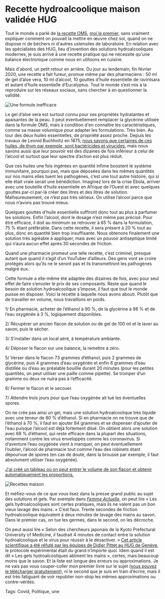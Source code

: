 # Recette hydroalcoolique maison validée HUG

Tout le monde a parlé de [la recette OMS](https://www.who.int/gpsc/5may/tools/system_change/guide_production_locale_produit_hydro_alcoolique.pdf?ua=1), [moi le premier](https://tcrouzet.com/tag/pittet/), sans vraiment expliquer comment on pouvait la mettre en œuvre chez soi, quand on ne dispose ni de béchers ni d'autres ustensiles de laboratoire. En relation avec les spécialistes des HUG, lieu d'invention des solutions hydroalcooliques modernes, je suis arrivé à une recette pratique qui ne nécessite qu'une balance électronique comme nous en utilisons en cuisine.

Mais d'abord, un petit retour en arrière. Du jour au lendemain, fin février 2020, une recette a fait fureur, promue même par des pharmaciens : 50 ml de gel d’aloe vera, 10 ml d’alcool, 10 gouttes d’huile essentielle de ravintsara et autant d’huile essentielle d’Eucalyptus. Tout le monde s’est mis à la reproduire sur les réseaux sociaux, sans chercher à en questionner la validité.

![Une formule inefficace](https://tcrouzet.com/images_tc/2020/03/ardoise.jpg)

Le gel d’aloe vera est surtout connu pour ses propriétés hydratantes et apaisantes de la peau. Il peut éventuellement remplacer la glycérine utilisée dans la formule OMS, mais à condition d'en connaître les caractéristiques, comme sa masse volumique pour adapter les formulations. Très bien. Au tour des deux huiles essentielles, de propriété assez proche. Depuis les travaux de Leonid Buchholtz en 1875, [nous savons que certaines de ces huiles, de thym par exemple, sont bactéricides et virucides](https://www.ncbi.nlm.nih.gov/pmc/articles/PMC5206475/), mais nous savons aussi que leur pouvoir est des dizaines de fois inférieur à celui de l’alcool et surtout que leur spectre d’action est plus réduit.

Que ces huiles une fois ingérées en quantité infime boostent le système immunitaire, pourquoi pas, mais que déposées dans les mêmes quantités sur nos mains elles tuent les pathogènes, c’est une tout autre histoire, qui si elle était vraie serait une bénédiction. Imaginez lors de la crise Ebola, arriver avec une bouteille d’huile essentielle en Afrique de l’Ouest et avec quelques gouttes par-ci par-là créer des litres et des litres de solution. Malheureusement, ce n’est pas très sérieux. On utilise l’alcool parce que nous n’avons pas trouvé mieux.

Quelques gouttes d'huile essentielle suffiront donc tout au plus à parfumer les solutions. Enfin l’alcool, dont le dosage n’est même pas précisé. Pour être efficace, il doit au minimum se retrouver à 65 % dans la formulation, 75 % étant préférable. Dans cette recette, il sera présent à 20 % tout au plus, donc en quantité bien trop insuffisante. Nous obtenons finalement une solution très agréable à appliquer, mais avec un pouvoir antiseptique limité qui n’aura aucun effet après 30 secondes de friction.

Quand une pharmacie promeut une telle recette, c’est criminel, presque autant que quand il s’agit d’un YouTuber d’ailleurs. Des gens vont se croire protégés alors qu’ils ne le seront pas et ils transmettront les pathogènes malgré eux.

Cette formule a elle-même été adaptée des dizaines de fois, avec pour seul effet de faire s’envoler le prix de ses composants. Reste que quand le besoin de solution hydroalcoolique s’impose, il faut que tout le monde puisse en disposer. Voici la recette à laquelle nous avons abouti. Plutôt que de travailler en volume, nous travaillons en poids.

1/ En pharmacie, acheter de l’éthanol à 90 %, de la glycérine à 98 % et de l’eau oxygénée à 3 %, logiquement disponibles.

2/ Récupérer un ancien flacon de solution ou de gel de 100 ml et le laver au savon, puis le sécher.

3/ S’installer dans un local aéré, à température ambiante.

4/ Déposer le flacon sur une balance, la remettre à zéro.

5/ Verser dans le flacon 73 grammes d’éthanol, puis 2 grammes de glycérine, puis 4 grammes d’eau oxygénée et enfin 6 grammes d’eau distillée ou d’eau au préalable bouillie durant 20 minutes (pour les petites quantités, on peut utiliser une paille comme pipette). Se tromper d’un gramme ou deux ne nuira pas à l’efficacité.

6/ Fermer le flacon et le secouer.

7/ Attendre trois jours pour que l’eau oxygénée ait tué les éventuelles spores.

On ne crée pas ainsi un gel, mais une solution hydroalcoolique très liquide avec une teneur de 80 % d’éthanol. Si en pharmacie on ne trouve que de l’éthanol à 70 %, il faut en ajouter 84 grammes et se dispenser d’ajouter de l’eau puisque l’alcool est déjà fortement dilué. On obtient alors une solution avec 68 % d’éthanol, qui reste efficace dans la plupart des situations, notamment contre les virus enveloppés comme les coronavirus. Si d’aventure l’eau oxygénée vient à manquer, on peut éventuellement l’oublier, l’alcool de pharmacie tout comme l’eau des robinets étant dépourvue de spores (en cas de doute, dans la brousse par exemple, il faut absolument utiliser l’eau oxygénée).

[J'ai créé un tableau où on peut entrer le volume de son flacon et obtenir automatiquement les proportions.](https://docs.google.com/spreadsheets/d/1e8Du6I9IMvpokAPrd_m6cZBzR6Av487G882eDWv3HkY/edit?usp=sharing)

![Recettes maison](https://docs.google.com/spreadsheets/d/1e8Du6I9IMvpokAPrd_m6cZBzR6Av487G882eDWv3HkY/edit?usp=sharing)

Et méfiez-vous de ce que vous lisez dans la presse grand public au sujet des solutions et gels. Par exemple dans [*Femme Actuelle*](https://www.femmeactuelle.fr/sante/sante-pratique/8-idees-recues-sur-les-gels-hydroalcooliques-2092444), on peut lire « Les gels hydroalcooliques sont certes pratiques, mais ils ne valent pas un bon vieux lavage des mains. » C’est faux. Trente secondes de friction hydroalcoolique équivalent à deux minutes de lavage des mains au savon. Dans le premier cas, on tue les germes, dans le second, on les décroche.

On peut aussi lire « Selon des chercheurs japonais de la Kyoto Prefectural University of Medicine, il faudrait 4 minutes de contact entre la solution hydroalcoolique et le virus pour réussir à le désactiver. » [Cet article scientifique a été réfuté par les équipes de Didier Pittet au HUG de Genève](https://www.journalofhospitalinfection.com/article/S0195-6701(19)30432-3/abstract), le protocole expérimental était du grand n’importe quoi. Idem quand il est dit « Les gels hydroalcooliques abîment les mains », certes, mais beaucoup moins que le savon. Et la liste est longue des erreurs ou approximations. Je ne vais pas vous couper-coller mon premier livre sur le sujet ([vous pouvez le télécharger gratuitement](https://tcrouzet.com/le-geste-qui-sauve/)), ni le second que je suis en train d’écrire, mais il est très fatiguant de voir republier non-stop les mêmes approximations ou contre-vérités.

Tags: Covid, Politique, une